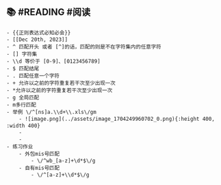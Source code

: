 ## 📚 #READING #阅读
	- {{正则表达式必知必会}}
	- [[Dec 20th, 2023]]
	- ^ 匹配开头 或者 [^]的话，匹配的则是不在字符集内的任意字符
	- [] 字符集
	- \\d 等价于 [0-9]、[0123456789]
	- $ 匹配结尾
	- . 匹配任意一个字符
	- + 允许以之前的字符重复若干次至少出现一次
	- *允许以之前的字符重复若干次至少出现一次
	- g 全局匹配
	- m多行匹配
	- 举例 \/^[ns]a.\\d+\\.xls\/gm
		- ![image.png](../assets/image_1704249960702_0.png){:height 400, :width 400}
		-
		-
	- 练习作业
		- 外包mis号匹配
			- \/^wb_[a-z]+\d*$\/g
		- 自有mis号匹配
			- \/^[a-z]+\\d*$\/g